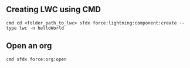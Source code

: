 ## Creating LWC using CMD

``cmd
cd <folder_path_to_lwc>
sfdx force:lightning:component:create --type lwc -n helloWorld
``

## Open an org

``cmd
sfdx force:org:open
``
